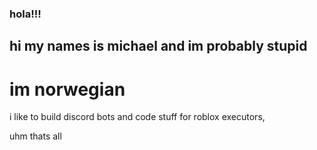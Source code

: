 ### hola!!!

## hi my names is michael and im probably stupid
# im norwegian
i like to build discord bots and code stuff for roblox executors,

uhm thats all

